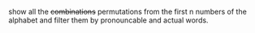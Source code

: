 show all the ~~combinations~~ permutations from the first n numbers of the alphabet and filter them by pronouncable and actual words.
